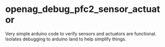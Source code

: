 # openag_debug_pfc2_sensor_actuator
Very simple arduino code to verify sensors and actuators are functional. Isolates debugging to arduino land to help simplify things.
